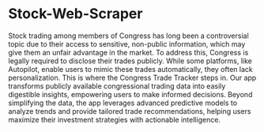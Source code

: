 # Stock-Web-Scraper
Stock trading among members of Congress has long been a controversial topic due to their access to sensitive, non-public information, which may give them an unfair advantage in the market. To address this, Congress is legally required to disclose their trades publicly. While some platforms, like Autopilot, enable users to mimic these trades automatically, they often lack personalization. This is where the Congress Trade Tracker steps in. Our app transforms publicly available congressional trading data into easily digestible insights, empowering users to make informed decisions. Beyond simplifying the data, the app leverages advanced predictive models to analyze trends and provide tailored trade recommendations, helping users maximize their investment strategies with actionable intelligence.